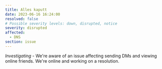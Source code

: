 ```yaml
---
title: Alles kaputt
date: 2023-06-16 16:24:00
resolved: false
# Possible severity levels: down, disrupted, notice
severity: disrupted
affected:
  - DNS
section: issue
---
```


*Investigating* - We're aware of an issue affecting sending DMs and viewing online friends. We're online and working on a resolution.
